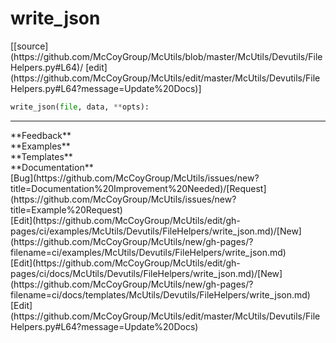 # <a id="McUtils.McUtils.Devutils.FileHelpers.write_json">write_json</a>
<div class="docs-source-link" markdown="1">
[[source](https://github.com/McCoyGroup/McUtils/blob/master/McUtils/Devutils/FileHelpers.py#L64)/
[edit](https://github.com/McCoyGroup/McUtils/edit/master/McUtils/Devutils/FileHelpers.py#L64?message=Update%20Docs)]
</div>

```python
write_json(file, data, **opts): 
```













---


<div markdown="1" class="text-secondary">
<div class="container">
  <div class="row">
   <div class="col" markdown="1">
**Feedback**   
</div>
   <div class="col" markdown="1">
**Examples**   
</div>
   <div class="col" markdown="1">
**Templates**   
</div>
   <div class="col" markdown="1">
**Documentation**   
</div>
   <div class="col" markdown="1">
   
</div>
   <div class="col" markdown="1">
   
</div>
   <div class="col" markdown="1">
   
</div>
</div>
  <div class="row">
   <div class="col" markdown="1">
[Bug](https://github.com/McCoyGroup/McUtils/issues/new?title=Documentation%20Improvement%20Needed)/[Request](https://github.com/McCoyGroup/McUtils/issues/new?title=Example%20Request)   
</div>
   <div class="col" markdown="1">
[Edit](https://github.com/McCoyGroup/McUtils/edit/gh-pages/ci/examples/McUtils/Devutils/FileHelpers/write_json.md)/[New](https://github.com/McCoyGroup/McUtils/new/gh-pages/?filename=ci/examples/McUtils/Devutils/FileHelpers/write_json.md)   
</div>
   <div class="col" markdown="1">
[Edit](https://github.com/McCoyGroup/McUtils/edit/gh-pages/ci/docs/McUtils/Devutils/FileHelpers/write_json.md)/[New](https://github.com/McCoyGroup/McUtils/new/gh-pages/?filename=ci/docs/templates/McUtils/Devutils/FileHelpers/write_json.md)   
</div>
   <div class="col" markdown="1">
[Edit](https://github.com/McCoyGroup/McUtils/edit/master/McUtils/Devutils/FileHelpers.py#L64?message=Update%20Docs)   
</div>
   <div class="col" markdown="1">
   
</div>
   <div class="col" markdown="1">
   
</div>
   <div class="col" markdown="1">
   
</div>
</div>
</div>
</div>